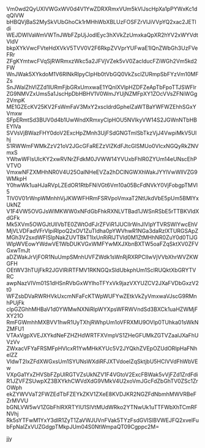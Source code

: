 Vm0wd2QyUXlVWGxWV0d4V1YwZDRXRmxVUm5kVlJscHpXa1pPYWxKc1dqQlVW
bHBQVjBaS2MySkVUbGhoCk1rMHhWbXBLUzFOSFZrVlJiVVpYQ2xac2JETldi
WEJDWlVaWmVWTnJWbFZpUjJodlEyc3hXVkZzUmxkaQpXR2hYV2xWYVdtVldV
bkpXYkVwcFVteHdXVkV5TVV0V2F6RkpZVVprYUFwaE1IQnZWbGh3UzFVeFRr
ZFgKYmtwcFVqSjRWRmxzWkc5a2JFVjVZek5vV0ZaclducFZiWGh2Vm5kd2FW
WnJWak5XYkdoM1V6RlNkRlpyClpHb0tVbGQ0VkZsclZURmpSbFYzVm10MFZs
SnJWalZhVlZZd1lURmFjbGRxUmxwaE1YQnlXVlpHZDFZeApTbFpoTTJSWFlr
ZG9NMVZxUms5a1JscHpDbHBHV1V0WmJYUjNZMFpXY1ZOcVVsZFNiWGg2VmpK
ME1GZEcKV25KV2FsWmFaV3MxY2xscldrdGphelZaWTBaYWFWZEhhSGxYVmxw
SFpERmtSd3BUV0d4b1UwWndXRmxyClpHOU5NVlkyVW14S2JGWnNTbHBEYlVa
SVVsVjBWazFHY0doV2ExcHpZMnh3UjFSdGNGTmlSbTkzVjJ4VwpiMkV5Ulhj
S1RWWmFWMkZzV21oV2JGcGFaREZzVlZKdFJtcGlSMUo0VlcxNGQyRkZNVmxS
YWtwWFlsUlcKY2xwRVNrZFdkM0JVWW14YVUxbFhlR0ZYUm14eUNscEhPVTVO
VmxwNFZXMHhNR0V4U25OalNHeEVZa2hDClNGWXhWakJYYlVwWllVZG9WMkpH
Y0hwWk1uaHJaRVpLZEdOR1RtbFNiVGt6Vm10a05BcFdNVkY0VjFobgpTMVl5
TlV0V01rWnpWMnhhVjJKWWFHRmFSRVpoVmxaT2NtUkdVbE5pUm5BMlYxUkNZ
V1F4VW5OVGJsWlMKWW0xNFdGbFhkRXNLVTBad1JWSnRSbE5rTTBKVldXdGFk
Mk5XVm5OWGJtUllVbTE0ZWtOdFJrZFViR1JUCllrWnJlVlpYTVRSWlYwcEhV
MjVLVDFadVFrVlpiRlpoQ2xOV1ZuTldha0pYWVhwR1NGa3daRzlXTURGSApZ
MGh3V2sxdWFISlpNakZUVTBkT1IxUnRiRlJTVld0M1ZtMHhNR0ZuY0d0TlJG
WlpWVEowYWdwVE1WbDUKVGxWMFYwMXJXbnBXTW5oaFZqSktXV0ZFVGxwTmJt
aDZWakJrVjFOR1NuUmpSMnhUVFZWdk1sWnRjRXRPClIwVjVVbXhrWVZKWGFH
OEtWV3hTUjFkR2JGVlRiRTFMV1RKNGQxSldUbkphUm1SclRUQktXbGRYTVRC
awpNazVIVm01S1dHSnRVbGxWYlhoTFYxVk9jazVXYUZCV2JXaFVDbGxzV2t0
WFZsbDVaRWRHVkUxcmNFaFcKTWpWUFYwZEtkVkZyVmxwaVJscG9RMnhPUjFk
clpGZGhhMHBaV1d0YWMwNXNiRlpWYXpsWFRWVndSd3BXCk1uaHZWMjFXY21O
RmFGWmhhMXBVV1hwR1UyTXhjRWhpUm1oVFRXMU9OVlp0TUhka01sWkNZMFU1
VTAxVgpXVEJXYkdNeFZHZHdWRTFXVmpVS1ZHeGFUMkZGTVZaalJXaFhUVzVv
ZWxacVFYaFRSMFpHVlcxR1YwMHkKYUc5V2JYQkhZVEpOZUdORlpHaFNhelZZ
VldwT2IxZFdXWGxsUm1SYUNsWXdiRFJXTVdoelZqSktjbU5HClVVdFhWbVEw
VXpGa1YxZHVSbFZpUlRGTVZsUkNZV1F4VGtoV2ExcFBWak5vVjFZd1ZrdFdi
R1JZVFZSUwpXZ3BXYkhCWVdXdG9VMkV4U2xoVmJGcFdZbGhTV0ZSc1ZrOWph
ekZYWVVaT2FWZEdTbFZEYkZKV1ZXeE8KVDJKR2NGZFdNbmhMWVRBeFZrMVVU
bGNLVW5wV1ZGbFhlRXRTYlU1SlVtMUdWRko2YTNwUk1uTTFWbXhTCmRFNVhj
Rk5sYTFwM1YxY3dlR1ZyT1ZaVWJUVnFVak5TYzFsdGVISlBVWEJFQ2xvelFu
bFpNalZxVUZGdgpTMkpJUm04S0NtWmpaQT09Cgppc2M=

jjy
